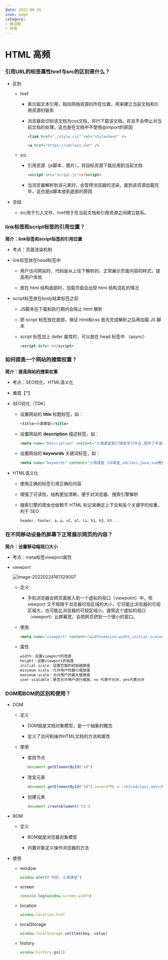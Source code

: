 ```yaml
---
date: 2022-06-28
icon: page
category:
- 面试题
- 前端
---
```


# HTML 高频

### 引用URL的标签属性href与src的区别是什么？

- 区别

  - href

    - 表示超文本引用，指向网络资源的所在位置，用来建立当前文档和引用资源的联系

    - 浏览器会识别该文档为css文档，并行下载该文档，并且不会停止对当前文档的处理，这也是在文档中不使用@import的原因

      ```html
      <link href="./style.css" rel="stylesheet" />
      ```

      ```html
      <a href="https://xdclass.net" />
      ```

  - src

    - 引用资源（js脚本、图片），将目标资源下载应用到当前文档

      ```html
      <script src="script.js"></script>
      ```

    - 当浏览器解析到该元素时，会暂停浏览器的渲染，直到该资源加载完毕，这也是js脚本放到底部的原因

- 总结

  - src用于引入文件，href用于在当前文档和引用资源之间建立联系。

### link标签和script标签的引用位置？

**简介：link标签和script标签的引用位置**

- 考点：页面渲染机制

- link标签放在head标签中

  - 用户访问网站时，代码是从上往下解析的，正常展示页面内容的样式，提高用户体验

  - 放在 html 结构底部时，加载页面会出现 html 结构混乱的情况

- script标签放在body结束标签之前

  - JS脚本在下载和执行期间会阻止 html 解析

  - 把 script 标签放在底部，保证 html和css 首先完成解析之后再加载 JS 脚本

  - script 标签加上 defer 属性时，可以放在 head 标签中  （async）

    ```html
    <script defer ></script> 
    ```

    

### 如何提高一个网站的搜索权重？

**简介：提高网站的搜索权重**

- 考点：SEO优化、HTML语义化

- 难度【*】

- SEO优化（TDK）

  - 设置网站的 **title** 标题标签，如：

    ```html
    <title>小滴课堂</title>
    ```

  - 设置网站的 **description** 描述标签，如：

    ```html
    <meta name="Description" content="小滴课堂是IT技能学习平台,提供了丰富的java开发、web前端" />
    ```

  - 设置网站的 **keywords** 关键词标签，如：

    ```html
    <meta name="keywords" content="小滴课堂 小D课堂,xdclass,java,vue教程,html教程,js教程,w3c教程,css,webpack">
    ```


- HTML语义化

  - 使用正确的标签引用正确的内容

  - 增强了可读性，结构更加清晰，便于对浏览器、搜索引擎解析

  - 搜索引擎的爬虫也依赖于 HTML 标记来确定上下文和各个关键字的权重，利于 SEO

    ```js
    header、footer、a、p、ul、ol、li、h1、h2、h3...
    ```

### 在不同移动设备的屏幕下正常展示网页的内容？

**简介：设置移动端视口大小**

- 考点：meta标签viewport属性

- viewport

  ![image-20220224161329007](https://cdn.yihuiblog.top/images/image-20220224161329007.png)

  - 定义

    - 手机浏览器会把页面放入到一个虚拟的视口（viewpoint）中，但 viewport 又不局限于浏览器可视区域的大小，它可能比浏览器的可视区域大，也可能比浏览器的可视区域小。通常这个虚拟的视口（viewport）比屏幕宽，会把网页挤到一个很小的窗口。

  - 使用

    ```html
    <meta name="viewport" content="width=device-width,initial-scale=1,maximum-scale=1,minimum-scale=1,user-scalable=no" />
    ```

  - 属性

    ```js
    width：设置viewport的宽度
    height：设置viewport的高度
    initial-scale：设置页面的初始缩放值
    minimum-scale：允许用户的最小缩放值
    maximum-scale：允许用户的最大缩放值
    user-scalable：是否允许用户进行缩放，no 代表不允许，yes代表允许
    ```


### DOM和BOM的区别和使用？

- DOM

  - 定义

    - DOM就是⽂档对象模型，是⼀个抽象的概念 

    - 定义了访问和操作HTML⽂档的⽅法和属性

      

  - 使用

    - 查找节点

      ```js
      document.getElementById("xd")
      ```

    - 改变元素

      ```js
      document.getElementById("xd").innerHTML = '<h1>xdclass.net</h1>';
      ```

    - 创建元素

      ```js
      document.createElement('h1')
      ```

- BOM

  - 定义

    - BOM就是浏览器对象模型

    - 内置对象定义操作浏览器的方法

- 使用

  - window 

    ```js
    window.alert('你好，小滴课堂')
    ```

  - screen 

    ```js
    console.log(window.screen.width)
    ```

  - location

    ```js
    window.location.href
    ```

  - localStorage

    ```js
    window.localStorage.setItem(key, value)
    ```

  - history

    ```js
    window.history.go(1)
    ```

